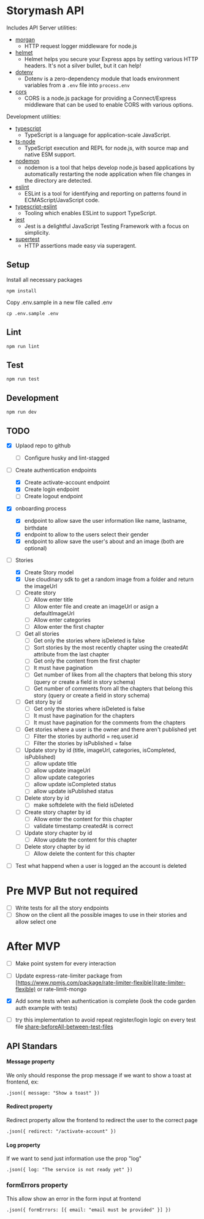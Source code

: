 # Storymash API

Includes API Server utilities:

- [morgan](https://www.npmjs.com/package/morgan)
  - HTTP request logger middleware for node.js
- [helmet](https://www.npmjs.com/package/helmet)
  - Helmet helps you secure your Express apps by setting various HTTP headers. It's not a silver bullet, but it can help!
- [dotenv](https://www.npmjs.com/package/dotenv)
  - Dotenv is a zero-dependency module that loads environment variables from a `.env` file into `process.env`
- [cors](https://www.npmjs.com/package/cors)
  - CORS is a node.js package for providing a Connect/Express middleware that can be used to enable CORS with various options.

Development utilities:

- [typescript](https://www.npmjs.com/package/typescript)
  - TypeScript is a language for application-scale JavaScript.
- [ts-node](https://www.npmjs.com/package/ts-node)
  - TypeScript execution and REPL for node.js, with source map and native ESM support.
- [nodemon](https://www.npmjs.com/package/nodemon)
  - nodemon is a tool that helps develop node.js based applications by automatically restarting the node application when file changes in the directory are detected.
- [eslint](https://www.npmjs.com/package/eslint)
  - ESLint is a tool for identifying and reporting on patterns found in ECMAScript/JavaScript code.
- [typescript-eslint](https://typescript-eslint.io/)
  - Tooling which enables ESLint to support TypeScript.
- [jest](https://www.npmjs.com/package/mocha)
  - Jest is a delightful JavaScript Testing Framework with a focus on simplicity.
- [supertest](https://www.npmjs.com/package/supertest)
  - HTTP assertions made easy via superagent.

## Setup

Install all necessary packages

```
npm install
```

Copy .env.sample in a new file called .env

```
cp .env.sample .env
```

## Lint

```
npm run lint
```

## Test

```
npm run test
```

## Development

```
npm run dev
```

## TODO

- [x] Uplaod repo to github

  - [ ] Configure husky and lint-stagged

- [ ] Create authentication endpoints

  - [x] Create activate-account endpoint
  - [x] Create login endpoint
  - [ ] Create logout endpoint

- [x] onboarding process

  - [x] endpoint to allow save the user information like name, lastname, birthdate
  - [x] endpoint to allow to the users select their gender
  - [x] endpoint to allow save the user's about and an image (both are optional)

- [ ] Stories

  - [x] Create Story model
  - [x] Use cloudinary sdk to get a random image from a folder and return the imageUrl
  - [ ] Create story
    - [ ] Allow enter title
    - [ ] Allow enter file and create an imageUrl or asign a defaultImageUrl
    - [ ] Allow enter categories
    - [ ] Allow enter the first chapter
  - [ ] Get all stories
    - [ ] Get only the stories where isDeleted is false
    - [ ] Sort stories by the most recently chapter using the createdAt attribute from the last chapter
    - [ ] Get only the content from the first chapter
    - [ ] It must have pagination
    - [ ] Get number of likes from all the chapters that belong this story (query or create a field in story schema)
    - [ ] Get number of comments from all the chapters that belong this story (query or create a field in story schema)
  - [ ] Get story by id
    - [ ] Get only the stories where isDeleted is false
    - [ ] It must have pagination for the chapters
    - [ ] It must have pagination for the comments from the chapters
  - [ ] Get stories where a user is the owner and there aren't published yet
    - [ ] Filter the stories by authorId = req.user.id
    - [ ] Filter the stories by isPublished = false
  - [ ] Update story by id (title, imageUrl, categories, isCompleted, isPublished)
    - [ ] allow update title
    - [ ] allow update imageUrl
    - [ ] allow update categories
    - [ ] allow update isCompleted status
    - [ ] allow update isPublished status
  - [ ] Delete story by id
    - [ ] make softdelete with the field isDeleted
  - [ ] Create story chapter by id
    - [ ] Allow enter the content for this chapter
    - [ ] validate timestamp createdAt is correct
  - [ ] Update story chapter by id
    - [ ] Allow update the content for this chapter
  - [ ] Delete story chapter by id
    - [ ] Allow delete the content for this chapter

- [ ] Test what happend when a user is logged an the account is deleted

# Pre MVP But not required

- [ ] Write tests for all the story endpoints
- [ ] Show on the client all the possible images to use in their stories and allow select one

# After MVP

- [ ] Make point system for every interaction

- [ ] Update express-rate-limiter package from [https://www.npmjs.com/package/rate-limiter-flexible](rate-limiter-flexible) or rate-limit-mongo

- [x] Add some tests when authentication is complete (look the code garden auth example with tests)

- [ ] try this implementation to avoid repeat register/login logic on every test file [share-beforeAll-between-test-files](https://stackoverflow.com/questions/47997652/jest-beforeall-share-between-multiple-test-files)

## API Standars

#### Message property

We only should response the prop message if we want to show a toast at frontend, ex:

```
.json({ message: "Show a toast" })
```

#### Redirect property

Redirect property allow the frontend to redirect the user to the correct page

```
.json({ redirect: "/activate-account" })
```

#### Log property

If we want to send just information use the prop "log"

```
.json({ log: "The service is not ready yet" })
```

### formErrors property

This allow show an error in the form input at frontend

```
.json({ formErrors: [{ email: "email must be provided" }] })
```

